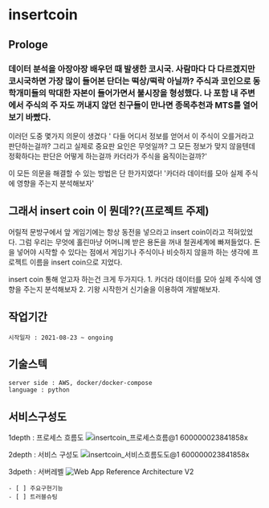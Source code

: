 # insertcoin

## Prologe
### 데이터 분석을 아장아장 배우던 때 발생한 코시국. 사람마다 다 다르겠지만 코시국하면 가장 많이 들어본 단더는 떡상/떡락 아닐까? 주식과 코인으로 동학개미들의 막대한 자본이 들어가면서 불시장을 형성했다. 나 포함 내 주변에서 주식의 주 자도 꺼내지 않던 친구들이 만나면 종목추천과 MTS를 열어보기 바빴다. 
 이러던 도중 몇가지 의문이 생겼다
 ' 다들 어디서 정보를 얻어서 이 주식이 오를거라고 판단하는걸까? 
 그리고 실제로 중요판 요인은 무엇일까?
 그 모든 정보가 맞지 않을텐데 정확하다는 판단은 어떻게 하는걸까
 카더라가 주식을 움직이는걸까?' 
 
 이 모든 의문을 해결할 수 있는 방법은 단 한가지였다!
  '카더라 데이터를 모아 실제 주식에 영향을 주는지 분석해보자'
 
## 그래서 insert coin 이 뭔데??(프로젝트 주제)
 어릴적 문방구에서 앞 게임기에는 항상 동전을 넣으라고 insert coin이라고 적혀있었다. 
 그럼 우리는 무엇에 홀린마냥 어머니께 받은 용돈을 꺼내 철권세계에 빠져들었다. 
 돈을 넣어야 시작할 수 있다는 점에서 게임기나 주식이나 비슷하지 않을까 하는 생각에 프로젝트 이름을 insert coin으로 지었다. 
 
 insert coin 통해 얻고자 하는건 크게 두가지다. 
    1. 카더라  데이터를 모아 실제 주식에 영향을 주는지 분석해보자
    2. 기왕 시작한거 신기술을 이용하여 개발해보자. 

## 작업기간
    시작일자 : 2021-08-23 ~ ongoing 
    
## 기술스텍
    server side : AWS, docker/docker-compose 
    language : python
    
## 서비스구성도 
  1depth  : 프로세스 흐름도
  ![insertcoin_프로세스흐름@1 600000023841858x](https://user-images.githubusercontent.com/8296974/137575676-690981cc-dfe7-4829-9b9e-6e62e79e25da.png)

  2depth : 서비스 구성도 
  ![insertcoin_서비스흐름도도@1 600000023841858x](https://user-images.githubusercontent.com/8296974/137577168-2c223b97-30d3-453d-bb15-843417c28709.png)

  3dpeth : 서버레벨 
  ![Web App Reference Architecture V2](https://user-images.githubusercontent.com/8296974/137578666-bcf63434-2833-4343-a8d0-ad514655a4ea.png)

  
	- [ ] 주요구현기능 
	- [ ] 트러블슈팅 
